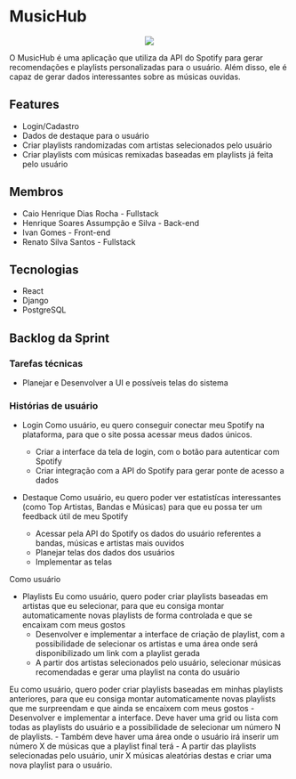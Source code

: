 # MusicHub

<p align="center">
  <img src="https://user-images.githubusercontent.com/72170805/188336584-800c548f-9015-4d0d-bf61-b6cab4e50b7f.png">
</p>

O MusicHub é uma aplicação que utiliza da API do Spotify para gerar recomendações e playlists personalizadas para o usuário. Além disso, ele é capaz de gerar dados interessantes sobre as músicas ouvidas.

## Features
- Login/Cadastro
- Dados de destaque para o usuário
- Criar playlists randomizadas com artistas selecionados pelo usuário
- Criar playlists com músicas remixadas baseadas em playlists já feita pelo usuário

## Membros 
- Caio Henrique Dias Rocha - Fullstack
- Henrique Soares Assumpção e Silva - Back-end
- Ivan Gomes - Front-end
- Renato Silva Santos - Fullstack

## Tecnologias
- React
- Django
- PostgreSQL

## Backlog da Sprint

### Tarefas técnicas
- Planejar e Desenvolver a UI e possíveis telas do sistema



### Histórias de usuário
- Login
Como usuário, eu quero conseguir conectar meu Spotify na plataforma, para que o site possa acessar meus dados únicos.
	- Criar a interface da tela de login, com o botão para autenticar com Spotify
	- Criar integração com a API do Spotify para gerar ponte de acesso a dados

- Destaque
Como usuário, eu quero poder ver estatistícas interessantes (como Top Artistas, Bandas e Músicas) para que eu possa ter um feedback útil de meu Spotify
	- Acessar pela API do Spotify os dados do usuário referentes a bandas, músicas e artistas mais ouvidos
	- Planejar telas dos dados dos usuários
	- Implementar as telas

Como usuário

- Playlists
Eu como usuário, quero poder criar playlists baseadas em artistas que eu selecionar, para que eu consiga montar automaticamente novas playlists de forma controlada e que se encaixam com meus gostos
	- Desenvolver e implementar a interface de criação de playlist, com a possibilidade de selecionar os artistas e uma área onde será disponibilizado um link com a playlist gerada
	- A partir dos artistas selecionados pelo usuário, selecionar músicas recomendadas e gerar uma playlist na conta do usuário

Eu como usuário, quero poder criar playlists baseadas em minhas playlists anteriores, para que eu consiga montar automaticamente novas playlists que me surpreendam e que ainda se encaixem com meus gostos
	- Desenvolver e implementar a interface. Deve haver uma grid ou lista com todas as playlists do usuário e a possibilidade de selecionar um número N de playlists.
		- Também deve haver uma área onde o usuário irá inserir um número X de músicas que a playlist final terá
	- A partir das playlists selecionadas pelo usuário, unir X músicas aleatórias destas e criar uma nova playlist para o usuário.

